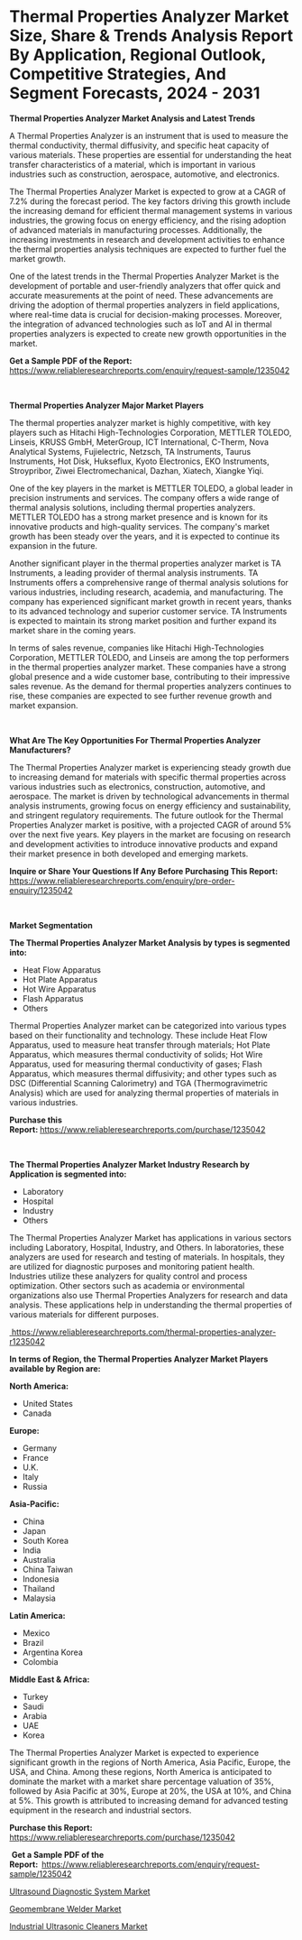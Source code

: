 <p><h1>Thermal Properties Analyzer Market Size, Share & Trends Analysis Report By Application, Regional Outlook, Competitive Strategies, And Segment Forecasts, 2024 - 2031</h1></p><p><strong>Thermal Properties Analyzer Market Analysis and Latest Trends</strong></p>
<p><p>A Thermal Properties Analyzer is an instrument that is used to measure the thermal conductivity, thermal diffusivity, and specific heat capacity of various materials. These properties are essential for understanding the heat transfer characteristics of a material, which is important in various industries such as construction, aerospace, automotive, and electronics.</p><p>The Thermal Properties Analyzer Market is expected to grow at a CAGR of 7.2% during the forecast period. The key factors driving this growth include the increasing demand for efficient thermal management systems in various industries, the growing focus on energy efficiency, and the rising adoption of advanced materials in manufacturing processes. Additionally, the increasing investments in research and development activities to enhance the thermal properties analysis techniques are expected to further fuel the market growth.</p><p>One of the latest trends in the Thermal Properties Analyzer Market is the development of portable and user-friendly analyzers that offer quick and accurate measurements at the point of need. These advancements are driving the adoption of thermal properties analyzers in field applications, where real-time data is crucial for decision-making processes. Moreover, the integration of advanced technologies such as IoT and AI in thermal properties analyzers is expected to create new growth opportunities in the market.</p></p>
<p><strong>Get a Sample PDF of the Report:&nbsp;</strong> <a href="https://www.reliableresearchreports.com/enquiry/request-sample/1235042">https://www.reliableresearchreports.com/enquiry/request-sample/1235042</a></p>
<p>&nbsp;</p>
<p><strong>Thermal Properties Analyzer Major Market Players</strong></p>
<p><p>The thermal properties analyzer market is highly competitive, with key players such as Hitachi High-Technologies Corporation, METTLER TOLEDO, Linseis, KRUSS GmbH, MeterGroup, ICT International, C-Therm, Nova Analytical Systems, Fujielectric, Netzsch, TA Instruments, Taurus Instruments, Hot Disk, Hukseflux, Kyoto Electronics, EKO Instruments, Stroypribor, Ziwei Electromechanical, Dazhan, Xiatech, Xiangke Yiqi.</p><p>One of the key players in the market is METTLER TOLEDO, a global leader in precision instruments and services. The company offers a wide range of thermal analysis solutions, including thermal properties analyzers. METTLER TOLEDO has a strong market presence and is known for its innovative products and high-quality services. The company's market growth has been steady over the years, and it is expected to continue its expansion in the future.</p><p>Another significant player in the thermal properties analyzer market is TA Instruments, a leading provider of thermal analysis instruments. TA Instruments offers a comprehensive range of thermal analysis solutions for various industries, including research, academia, and manufacturing. The company has experienced significant market growth in recent years, thanks to its advanced technology and superior customer service. TA Instruments is expected to maintain its strong market position and further expand its market share in the coming years.</p><p>In terms of sales revenue, companies like Hitachi High-Technologies Corporation, METTLER TOLEDO, and Linseis are among the top performers in the thermal properties analyzer market. These companies have a strong global presence and a wide customer base, contributing to their impressive sales revenue. As the demand for thermal properties analyzers continues to rise, these companies are expected to see further revenue growth and market expansion.</p></p>
<p>&nbsp;</p>
<p><strong>What Are The Key Opportunities For Thermal Properties Analyzer Manufacturers?</strong></p>
<p><p>The Thermal Properties Analyzer market is experiencing steady growth due to increasing demand for materials with specific thermal properties across various industries such as electronics, construction, automotive, and aerospace. The market is driven by technological advancements in thermal analysis instruments, growing focus on energy efficiency and sustainability, and stringent regulatory requirements. The future outlook for the Thermal Properties Analyzer market is positive, with a projected CAGR of around 5% over the next five years. Key players in the market are focusing on research and development activities to introduce innovative products and expand their market presence in both developed and emerging markets.</p></p>
<p><strong>Inquire or Share Your Questions If Any Before Purchasing This Report:</strong> <a href="https://www.reliableresearchreports.com/enquiry/pre-order-enquiry/1235042">https://www.reliableresearchreports.com/enquiry/pre-order-enquiry/1235042</a></p>
<p>&nbsp;</p>
<p><strong>Market Segmentation</strong></p>
<p><strong>The Thermal Properties Analyzer Market Analysis by types is segmented into:</strong></p>
<p><ul><li>Heat Flow Apparatus</li><li>Hot Plate Apparatus</li><li>Hot Wire Apparatus</li><li>Flash Apparatus</li><li>Others</li></ul></p>
<p><p>Thermal Properties Analyzer market can be categorized into various types based on their functionality and technology. These include Heat Flow Apparatus, used to measure heat transfer through materials; Hot Plate Apparatus, which measures thermal conductivity of solids; Hot Wire Apparatus, used for measuring thermal conductivity of gases; Flash Apparatus, which measures thermal diffusivity; and other types such as DSC (Differential Scanning Calorimetry) and TGA (Thermogravimetric Analysis) which are used for analyzing thermal properties of materials in various industries.</p></p>
<p><strong>Purchase this Report:&nbsp;</strong><a href="https://www.reliableresearchreports.com/purchase/1235042">https://www.reliableresearchreports.com/purchase/1235042</a></p>
<p>&nbsp;</p>
<p><strong>The Thermal Properties Analyzer Market Industry Research by Application is segmented into:</strong></p>
<p><ul><li>Laboratory</li><li>Hospital</li><li>Industry</li><li>Others</li></ul></p>
<p><p>The Thermal Properties Analyzer Market has applications in various sectors including Laboratory, Hospital, Industry, and Others. In laboratories, these analyzers are used for research and testing of materials. In hospitals, they are utilized for diagnostic purposes and monitoring patient health. Industries utilize these analyzers for quality control and process optimization. Other sectors such as academia or environmental organizations also use Thermal Properties Analyzers for research and data analysis. These applications help in understanding the thermal properties of various materials for different purposes.</p></p>
<p><a href="https://www.reliableresearchreports.com/thermal-properties-analyzer-r1235042">&nbsp;https://www.reliableresearchreports.com/thermal-properties-analyzer-r1235042</a></p>
<p><strong>In terms of Region, the Thermal Properties Analyzer Market Players available by Region are:</strong></p>
<p>
    <p> <strong> North America: </strong>
        <ul>
            <li>United States</li>
            <li>Canada</li>
        </ul>
        </p> 
    <p> <strong> Europe: </strong>
        <ul>
            <li>Germany</li>
            <li>France</li>
            <li>U.K.</li>
            <li>Italy</li>
            <li>Russia</li>
        </ul>
        </p> 
    <p> <strong> Asia-Pacific: </strong>
        <ul>
            <li>China</li>
            <li>Japan</li>
            <li>South Korea</li>
            <li>India</li>
            <li>Australia</li>
            <li>China Taiwan</li>
            <li>Indonesia</li>
            <li>Thailand</li>
            <li>Malaysia</li>
        </ul>
        </p> 
    <p> <strong> Latin America: </strong>
        <ul>
            <li>Mexico</li>
            <li>Brazil</li>
            <li>Argentina Korea</li>
            <li>Colombia</li>
        </ul>
        </p> 
    <p> <strong> Middle East & Africa: </strong>
        <ul>
            <li>Turkey</li>
            <li>Saudi</li>
            <li>Arabia</li>
            <li>UAE</li>
            <li>Korea</li>
        </ul>
    </p>
    </p>
<p><p>The Thermal Properties Analyzer Market is expected to experience significant growth in the regions of North America, Asia Pacific, Europe, the USA, and China. Among these regions, North America is anticipated to dominate the market with a market share percentage valuation of 35%, followed by Asia Pacific at 30%, Europe at 20%, the USA at 10%, and China at 5%. This growth is attributed to increasing demand for advanced testing equipment in the research and industrial sectors.</p></p>
<p><strong>Purchase this Report: </strong><a href="https://www.reliableresearchreports.com/purchase/1235042">https://www.reliableresearchreports.com/purchase/1235042</a></p>
<p>&nbsp;<strong>Get a Sample PDF of the Report:&nbsp;&nbsp;</strong><a href="https://www.reliableresearchreports.com/enquiry/request-sample/1235042">https://www.reliableresearchreports.com/enquiry/request-sample/1235042</a></p>
<p><strong></strong></p>
<p><p><a href="https://view.publitas.com/reportprime-1/ultrasound-diagnostic-system-market-size-and-market-trends-complete-industry-overview-2024-to-2031/">Ultrasound Diagnostic System Market</a></p><p><a href="https://view.publitas.com/reportprime-1/analyzing-geomembrane-welder-market-global-industry-perspective-and-forecast-2024-to-2031/">Geomembrane Welder Market</a></p><p><a href="https://view.publitas.com/reportprime-1/analyzing-industrial-ultrasonic-cleaners-market-global-industry-perspective-and-forecast-2024-to-2031/">Industrial Ultrasonic Cleaners Market</a></p></p>